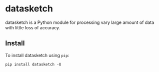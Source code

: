 # datasketch

datasketch is a Python module for processing vary large amount of data with
little loss of accuracy.

## Install

To install datasketch using `pip`:

    pip install datasketch -U
